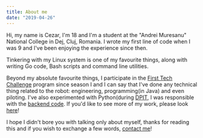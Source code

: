 ```yaml
---
title: About me
date: "2019-04-26"
---
```


Hi, my name is Cezar, I'm 18 and I'm a student at the "Andrei Muresanu" National College in Dej, Cluj, Romania. I wrote my first line of code when I was 9 and I've been enjoying the experience since then.

Tinkering with my Linux system is one of my favourite things, along with writing Go code, Bash scripts and command line utilities.

Beyond my absolute favourite things, I participate in the [First Tech Challenge](https://natieprineducatie.ro/) program since season I and I can say that I've done any technical thing related to the robot: engineering, programming(in Java) and even piloting. I've also experimented with Python(during [DPIT](https://dpit.ro/), I was responsible with the [backend code](https://github.com/cezarmathe/smartplug-backend). If you'd like to see more of my work, please look [here](https://cezarmathe.com/portfolio)!

I hope I didn't bore you with talking only about myself, thanks for reading this and if you wish to exchange a few words, [contact me](https://cezarmathe.com/contact)!
